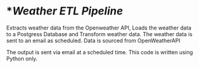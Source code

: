 # **Weather ETL Pipeline*
Extracts weather data from the Openweather API, Loads the weather data to a Postgress Database and Transform weather data. 
The weather data is sent to an email as scheduled.
Data is sourced from OpenWeatherAPI


The output is sent via email at a scheduled time.
This code is written using Python only. 
